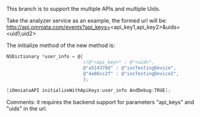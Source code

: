 This branch is to support the multiple APIs and multiple Uids.

Take the analyzer service as an example, the formed url will be:
http://api.omniata.com/events?api_keys=<api_key1,api_key2>&uids=<uid1,uid2>

The initialize method of the new method is:

```objectivec
NSDictionary *user_info = @{
							//@"<api_key>" : @"<uid>",
                            @"a514370d" : @"iosTestingDevice", 
                            @"4a86cc2f" : @"iosTestingDevice2",
                            };
    
[iOmniataAPI initializeWithApiKeys:user_info AndDebug:TRUE];

```

Comments: it requires the backend support for parameters "api_keys" and "uids" in the url.


